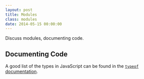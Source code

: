 ```yaml
---
layout: post
title: Modules
class: modules
date: 2014-05-15 00:00:00
---
```


Discuss modules, documenting code.

## Documenting Code

A good list of the types in JavaScript can be found in the
[`typeof` documentation][js-typeof].


[js-typeof]: https://developer.mozilla.org/en-US/docs/Web/JavaScript/Reference/Operators/typeof
